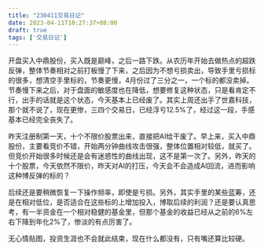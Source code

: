 ```yaml
---
title: "230411交易日记"
date: 2023-04-11T10:27:37+08:00
draft: true
tags: ['交易日记']
---
```


开盘买入中鼎股份，买入既是巅峰，之后一路下跌。从农历年开始去做热点的超跌反弹，整体节奏相对之前打板慢了下来，之后因为不想亏损卖出，导致手里亏损标的很多，想清空手里标的，节奏更慢，4月份过了三分之一，一个标的都没卖掉。节奏慢下来之后，对于盘面的敏感度也在降低，想要修复这种状态，只是看肯定不行，出手的话就是这个状态，今天基本上已经废了。其实上周还出手了世嘉科技，那个就不说了，现在更惨，三四个交易日，已经浮亏12.5%了，经过这一段，手感基本已经完全丧失了。

昨天注册制第一天，十个不限价股票出来，直接把AI给干废了。早上来，买入中鼎股份，主要看竞价不错，开始两分钟曲线攻击很强，整体位置相对较低，就买了。但竞价开始很多时候还是会有迷惑性的曲线出现，这不是第一次了。另外，昨天的十个股票，今天依然不限价，昨天对AI的打压，今天会不会造成AI回流，进而影响这种博反弹的标的？

后续还是要稍微恢复一下操作频率，即使是亏损。另外，其实手里的某些蓝筹，还是在相对低位，是否适合在这些标的上增加投入，博取后续的利润？还是要认真思考，有一半资金在一个相对稳健的基金里，但那个基金的收益已经从之前的6%左右下降到年化2%了，惨淡的有点厉害了。

无心情贴图，投资生涯也不会就此结束，现在什么都没有，只有嘴还算比较硬。
